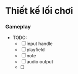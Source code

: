 # Thiết kế lối chơi
### Gameplay
- TODO: 
	- [ ] input handle 
	- [ ] playfield
	- [ ] note
	- [ ] audio output
	- [ ] 